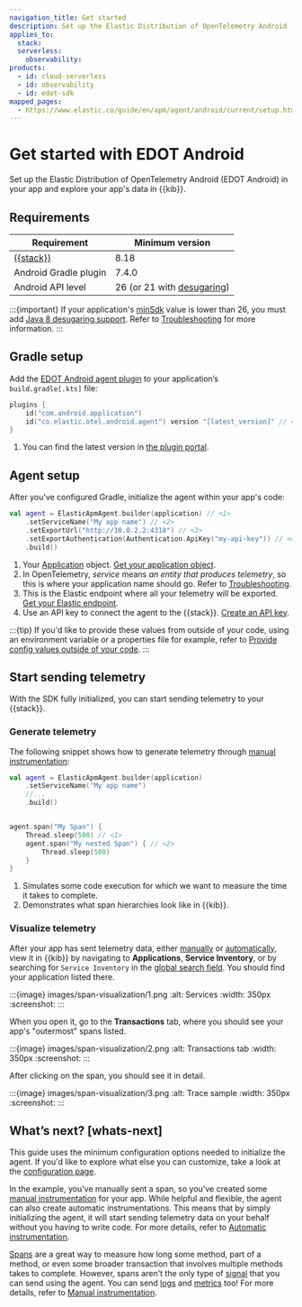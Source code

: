 ```yaml
---
navigation_title: Get started
description: Set up the Elastic Distribution of OpenTelemetry Android (EDOT Android) to send data to Elastic.
applies_to:
  stack:
  serverless:
    observability:
products:
  - id: cloud-serverless
  - id: observability
  - id: edot-sdk
mapped_pages:
  - https://www.elastic.co/guide/en/apm/agent/android/current/setup.html
---
```


# Get started with EDOT Android

Set up the Elastic Distribution of OpenTelemetry Android (EDOT Android) in your app and explore your app's data in {{kib}}.

## Requirements

| Requirement                                       | Minimum version                                                                                           |
|---------------------------------------------------|-----------------------------------------------------------------------------------------------------------|
| [{{stack}}](https://www.elastic.co/elastic-stack) | 8.18                                                                                                      |
| Android Gradle plugin                             | 7.4.0                                                                                                     |
| Android API level                                 | 26 (or 21 with [desugaring](https://developer.android.com/studio/write/java8-support#library-desugaring)) |

:::{important}
If your application's [minSdk](https://developer.android.com/studio/publish/versioning#minsdk) value is lower than 26, you must add [Java 8 desugaring support](https://developer.android.com/studio/write/java8-support#library-desugaring). Refer to [Troubleshooting](troubleshooting.md#why-desugaring) for more information.
:::

## Gradle setup

Add the [EDOT Android agent plugin](https://plugins.gradle.org/plugin/co.elastic.otel.android.agent) to your application’s `build.gradle[.kts]` file:

```kotlin
plugins {
    id("com.android.application")
    id("co.elastic.otel.android.agent") version "[latest_version]" // <1>
}
```

1. You can find the latest version in [the plugin portal](https://plugins.gradle.org/plugin/co.elastic.otel.android.agent).

## Agent setup

After you've configured Gradle, initialize the agent within your app's code:

```kotlin
val agent = ElasticApmAgent.builder(application) // <1>
    .setServiceName("My app name") // <2>
    .setExportUrl("http://10.0.2.2:4318") // <3>
    .setExportAuthentication(Authentication.ApiKey("my-api-key")) // <4>
    .build()
```

1. Your [Application](https://developer.android.com/reference/android/app/Application) object. [Get your application object](troubleshooting.md#get-application).
2. In OpenTelemetry, _service_ means _an entity that produces telemetry_, so this is where your application name should go. Refer to [Troubleshooting](troubleshooting.md#why-service).
3. This is the Elastic endpoint where all your telemetry will be exported. [Get your Elastic endpoint](troubleshooting.md#get-export-endpoint).
4. Use an API key to connect the agent to the {{stack}}. [Create an API key](troubleshooting.md#create-api-key).

:::{tip}
If you'd like to provide these values from outside of your code, using an environment variable or a properties file for example, refer to [Provide config values outside of your code](configuration.md#provide-config-values-from-outside-of-your-code).
:::

## Start sending telemetry

With the SDK fully initialized, you can start sending telemetry to your {{stack}}.

### Generate telemetry

The following snippet shows how to generate telemetry through [manual instrumentation](manual-instrumentation.md):

```kotlin
val agent = ElasticApmAgent.builder(application)
    .setServiceName("My app name")
    //...
    .build()


agent.span("My Span") {
    Thread.sleep(500) // <1>
    agent.span("My nested Span") { // <2>
        Thread.sleep(500)
    }
}
```
1. Simulates some code execution for which we want to measure the time it takes to complete.
2. Demonstrates what span hierarchies look like in {{kib}}.

### Visualize telemetry

After your app has sent telemetry data, either [manually](manual-instrumentation.md) or [automatically](automatic-instrumentation.md), view it in {{kib}} by navigating to **Applications**, **Service Inventory**, or by searching for `Service Inventory` in the [global search field](docs-content://explore-analyze/find-and-organize/find-apps-and-objects.md). You should find your application listed there.

:::{image} images/span-visualization/1.png
:alt: Services
:width: 350px
:screenshot:
:::

When you open it, go to the **Transactions** tab, where you should see your app's "outermost" spans listed.

:::{image} images/span-visualization/2.png
:alt: Transactions tab
:width: 350px
:screenshot:
:::

After clicking on the span, you should see it in detail.

:::{image} images/span-visualization/3.png
:alt: Trace sample
:width: 350px
:screenshot:
:::

## What’s next? [whats-next]

This guide uses the minimum configuration options needed to initialize the agent. If you'd like to explore what else you can customize, take a look at the [configuration page](configuration.md).

In the example, you've manually sent a span, so you've created some [manual instrumentation](manual-instrumentation.md) for your app. While helpful and flexible, the agent can also create automatic instrumentations. This means that by simply initializing the agent, it will start sending telemetry data on your behalf without you having to write code. For more details, refer to [Automatic instrumentation](automatic-instrumentation.md).

[Spans](https://opentelemetry.io/docs/concepts/signals/traces/#spans) are a great way to measure how long some method, part of a method, or even some broader transaction that involves multiple methods takes to complete. However, spans aren't the only type of [signal](https://opentelemetry.io/docs/concepts/signals/) that you can send using the agent. You can send [logs](https://opentelemetry.io/docs/concepts/signals/logs/) and [metrics](https://opentelemetry.io/docs/concepts/signals/metrics/) too! For more details, refer to [Manual instrumentation](manual-instrumentation.md).

